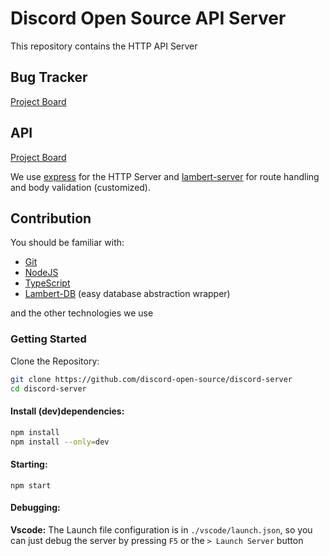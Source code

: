 # Discord Open Source API Server
This repository contains the HTTP API Server

## Bug Tracker
[Project Board](https://github.com/discord-open-source/discord-server/projects/4)

## API
[Project Board](https://github.com/discord-open-source/discord-server/projects/2)

We use [express](https://expressjs.com/) for the HTTP Server and 
[lambert-server](https://www.npmjs.com/package/lambert-server) for route handling and body validation (customized).

## Contribution
You should be familiar with:
- [Git](https://git-scm.com/)
- [NodeJS](https://nodejs.org/)
- [TypeScript](https://www.typescriptlang.org/)
- [Lambert-DB](https://www.npmjs.com/package/lambert-db) (easy database abstraction wrapper)

and the other technologies we use 

### Getting Started
Clone the Repository:
```bash
git clone https://github.com/discord-open-source/discord-server
cd discord-server
```
#### Install (dev)dependencies:
```bash
npm install
npm install --only=dev
```
#### Starting:
```
npm start
```
#### Debugging:
**Vscode:**
The Launch file configuration is in ``./vscode/launch.json``,
so you can just debug the server by pressing ``F5`` or the ``> Launch Server`` button
